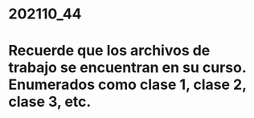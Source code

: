 # 202110_44

# Recuerde que los archivos de trabajo se encuentran en su curso. Enumerados como clase 1, clase 2, clase 3, etc.